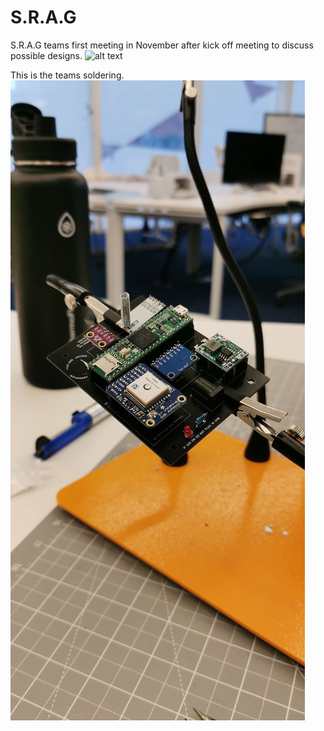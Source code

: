 # S.R.A.G



S.R.A.G teams first meeting in November after kick off meeting to discuss possible designs.
![alt text](<team meeting.png>)




This is the teams soldering.
![alt text](IMG_20240411_145304.jpg)